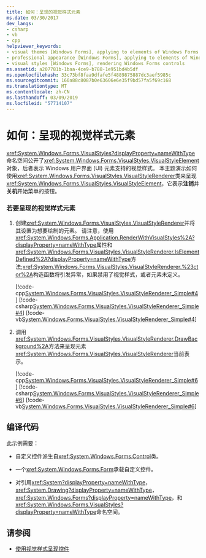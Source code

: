 ```yaml
---
title: 如何：呈现的视觉样式元素
ms.date: 03/30/2017
dev_langs:
- csharp
- vb
- cpp
helpviewer_keywords:
- visual themes [Windows Forms], applying to elements of Windows Forms applications
- professional appearance [Windows Forms], applying to elements of Windows Forms applications
- visual styles [Windows Forms], rendering Windows Forms controls
ms.assetid: a207781b-1baa-4ce9-b788-1e951bd4b5df
ms.openlocfilehash: 33c73bf8faa9dfafe5f4889875887dc3aef5985c
ms.sourcegitcommit: 160a88c8087b0e63606e6e35f9bd57fa5f69c168
ms.translationtype: MT
ms.contentlocale: zh-CN
ms.lasthandoff: 03/09/2019
ms.locfileid: "57714107"
---
```

# <a name="how-to-render-a-visual-style-element"></a>如何：呈现的视觉样式元素
<xref:System.Windows.Forms.VisualStyles?displayProperty=nameWithType>命名空间公开了<xref:System.Windows.Forms.VisualStyles.VisualStyleElement>对象，后者表示 Windows 用户界面 (UI) 元素支持的视觉样式。 本主题演示如何使用<xref:System.Windows.Forms.VisualStyles.VisualStyleRenderer>类来呈现<xref:System.Windows.Forms.VisualStyles.VisualStyleElement>，它表示**注销**并**关机**开始菜单的按钮。  
  
### <a name="to-render-a-visual-style-element"></a>若要呈现的视觉样式元素  
  
1.  创建<xref:System.Windows.Forms.VisualStyles.VisualStyleRenderer>并将其设置为想要绘制的元素。 请注意，使用<xref:System.Windows.Forms.Application.RenderWithVisualStyles%2A?displayProperty=nameWithType>属性和<xref:System.Windows.Forms.VisualStyles.VisualStyleRenderer.IsElementDefined%2A?displayProperty=nameWithType>方法;<xref:System.Windows.Forms.VisualStyles.VisualStyleRenderer.%23ctor%2A>构造函数将引发异常，如果禁用了视觉样式，或者元素未定义。  
  
     [!code-cpp[System.Windows.Forms.VisualStyles.VisualStyleRenderer_Simple#4](~/samples/snippets/cpp/VS_Snippets_Winforms/System.Windows.Forms.VisualStyles.VisualStyleRenderer_Simple/cpp/form1.cpp#4)]
     [!code-csharp[System.Windows.Forms.VisualStyles.VisualStyleRenderer_Simple#4](~/samples/snippets/csharp/VS_Snippets_Winforms/System.Windows.Forms.VisualStyles.VisualStyleRenderer_Simple/CS/form1.cs#4)]
     [!code-vb[System.Windows.Forms.VisualStyles.VisualStyleRenderer_Simple#4](~/samples/snippets/visualbasic/VS_Snippets_Winforms/System.Windows.Forms.VisualStyles.VisualStyleRenderer_Simple/VB/form1.vb#4)]  
  
2.  调用<xref:System.Windows.Forms.VisualStyles.VisualStyleRenderer.DrawBackground%2A>方法来呈现元素<xref:System.Windows.Forms.VisualStyles.VisualStyleRenderer>当前表示。  
  
     [!code-cpp[System.Windows.Forms.VisualStyles.VisualStyleRenderer_Simple#6](~/samples/snippets/cpp/VS_Snippets_Winforms/System.Windows.Forms.VisualStyles.VisualStyleRenderer_Simple/cpp/form1.cpp#6)]
     [!code-csharp[System.Windows.Forms.VisualStyles.VisualStyleRenderer_Simple#6](~/samples/snippets/csharp/VS_Snippets_Winforms/System.Windows.Forms.VisualStyles.VisualStyleRenderer_Simple/CS/form1.cs#6)]
     [!code-vb[System.Windows.Forms.VisualStyles.VisualStyleRenderer_Simple#6](~/samples/snippets/visualbasic/VS_Snippets_Winforms/System.Windows.Forms.VisualStyles.VisualStyleRenderer_Simple/VB/form1.vb#6)]  
  
## <a name="compiling-the-code"></a>编译代码  
 此示例需要：  
  
-   自定义控件派生自<xref:System.Windows.Forms.Control>类。  
  
-   一个<xref:System.Windows.Forms.Form>承载自定义控件。  
  
-   对引用<xref:System?displayProperty=nameWithType>， <xref:System.Drawing?displayProperty=nameWithType>， <xref:System.Windows.Forms?displayProperty=nameWithType>，和<xref:System.Windows.Forms.VisualStyles?displayProperty=nameWithType>命名空间。  
  
## <a name="see-also"></a>请参阅
- [使用视觉样式呈现控件](rendering-controls-with-visual-styles.md)
